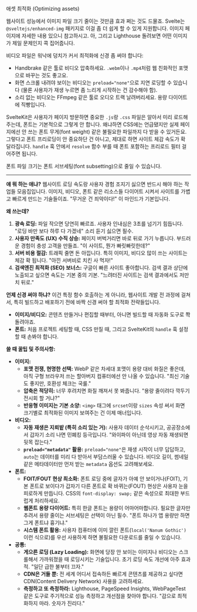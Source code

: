 애셋 최적화 (Optimizing assets)

웹사이트 성능에서 이미지 파일 크기 줄이는 것만큼 효과 쩌는 것도 드물죠. Svelte는 `@sveltejs/enhanced-img` 패키지로 이걸 좀 더 쉽게 할 수 있게 지원합니다. 이미지 페이지에 자세한 내용 있으니 참고하시고. 아, 그리고 Lighthouse 돌려보면 어떤 이미지가 제일 문제인지 콕 집어줍니다.

비디오 파일은 워낙에 덩치가 커서 최적화에 신경 좀 써야 합니다:
*   Handbrake 같은 툴로 비디오 압축하세요. `.webm`이나 `.mp4`처럼 웹 친화적인 포맷으로 바꾸는 것도 좋고요.
*   화면 스크롤 내려야 보이는 비디오는 `preload="none"`으로 지연 로딩할 수 있습니다 (물론 사용자가 재생 누르면 좀 느리게 시작하는 건 감수해야 함).
*   소리 없는 비디오는 FFmpeg 같은 툴로 오디오 트랙 날려버리세요. 용량 다이어트에 직빵입니다.

SvelteKit은 사용자가 페이지 방문하면 중요한 `.js`랑 `.css` 파일은 알아서 미리 로드해주는데, 폰트는 기본적으로 그렇게 안 합니다. 왜냐하면 CSS에는 언급됐지만 실제 페이지에선 안 쓰는 폰트 무게(font weight) 같은 불필요한 파일까지 다 받을 수 있거든요. 그렇다고 폰트 프리로딩이 안 중요하단 건 아니고, 제대로 하면 사이트 체감 속도가 확 달라집니다. `handle` 훅 안에서 `resolve` 함수 부를 때 폰트 포함하는 프리로드 필터 걸어주면 됩니다.

폰트 파일 크기는 폰트 서브세팅(font subsetting)으로 줄일 수 있습니다.

---

**얘 뭐 하는 애냐?**
웹사이트 로딩 속도랑 사용자 경험 조지기 싫으면 반드시 해야 하는 작업들 모음집입니다. 이미지, 비디오, 폰트 같은 리소스들 다이어트 시켜서 사이트를 가볍고 빠르게 만드는 기술들이죠. "무거운 건 죄악이다!" 이 마인드가 기본입니다.

**왜 쓰는데?**
1.  **광속 로딩:** 파일 작으면 당연히 빠르죠. 사용자 인내심은 3초를 넘기기 힘듭니다. "로딩 바만 보다 하루 다 가겠네" 소리 듣기 싫으면 필수.
2.  **사용자 만족도 (UX) 수직 상승:** 페이지 버벅거리면 바로 뒤로 가기 누릅니다. 부드러운 경험이 충성 고객을 만들죠. "이 사이트, 뭔가 빠릿빠릿한데?"
3.  **서버 비용 절감:** 트래픽 줄면 돈 아낍니다. 특히 이미지, 비디오 많이 쓰는 사이트는 체감 확 됩니다. "아낀 서버비로 치킨 사 먹자!"
4.  **검색엔진 최적화 (SEO) 보너스:** 구글이 빠른 사이트 좋아합니다. 검색 결과 상단에 노출되고 싶으면 속도는 기본 중의 기본. "느려터진 사이트는 검색 결과에서도 저만치 뒤로."

**언제 신경 써야 하냐?**
이건 특정 함수 호출하는 게 아니라, 웹사이트 개발 전 과정에 걸쳐서, 특히 빌드하고 배포하기 전에 바짝 신경 써야 할 최적화 전략들입니다.
*   **이미지/비디오:** 콘텐츠 만들거나 편집할 때부터, 아니면 빌드할 때 자동화 도구로 쫙 돌려야죠.
*   **폰트:** 처음 프로젝트 세팅할 때, CSS 만질 때, 그리고 SvelteKit의 `handle` 훅 설정할 때 손봐야 합니다.

**쓸 때 꿀팁 및 주의사항:**
*   **이미지:**
    *   **포맷 전쟁, 현명한 선택:** WebP 같은 차세대 포맷이 용량 대비 화질은 좋은데, 아직 구형 브라우저 쓰는 할아버지 컴퓨터에선 안 나올 수 있습니다. "최신 기술도 좋지만, 호환성 체크는 국룰."
    *   **압축은 적당히:** 너무 후려치면 화질 깨져서 못 봐줍니다. "용량 줄이려다 깍두기 전시회 할 거냐?"
    *   **반응형 이미지는 기본 소양:** `<img>` 태그에 `srcset`이랑 `sizes` 속성 써서 화면 크기별로 최적화된 이미지 보여주는 건 이제 매너입니다.
*   **비디오:**
    *   **자동 재생은 지뢰밭 (특히 소리 있는 거):** 사용자 데이터 순삭시키고, 공공장소에서 갑자기 소리 나면 민폐킹 등극입니다. "와이파이 아닌데 영상 자동 재생되면 뒷목 잡는다."
    *   **`preload="metadata"` 활용:** `preload="none"`은 재생 시작이 너무 답답하고, `auto`는 데이터를 미리 다 받아서 부담스러울 수 있습니다. 비디오 길이, 썸네일 같은 메타데이터만 먼저 받는 `metadata` 옵션도 고려해보세요.
*   **폰트:**
    *   **FOIT/FOUT 현상 최소화:** 폰트 로딩 중에 글자가 아예 안 보이거나(FOIT), 기본 폰트로 보이다가 갑자기 다른 폰트로 확 바뀌는(FOUT) 현상은 사용자 눈을 피로하게 만듭니다. CSS의 `font-display: swap;` 같은 속성으로 최대한 부드럽게 처리하세요.
    *   **웹폰트 용량 다이어트:** 특히 한글 폰트는 용량이 어마어마합니다. 필요한 글자만 추려서 용량 줄이는 서브세팅은 선택이 아닌 필수. "폰트 하나가 앱 용량만 하면 그게 폰트냐 흉기냐."
    *   **시스템 폰트 활용:** 사용자 컴퓨터에 이미 깔린 폰트(`local('Nanum Gothic')` 이런 식으로)를 우선 사용하게 하면 불필요한 다운로드를 줄일 수 있습니다.
*   **공통:**
    *   **게으른 로딩 (Lazy Loading):** 화면에 당장 안 보이는 이미지나 비디오는 스크롤해서 가까워졌을 때 로딩시키는 기술입니다. 초기 로딩 속도 개선에 아주 효과적. "일단 급한 불부터 끄자."
    *   **CDN은 거들 뿐:** 전 세계 어디서 접속하든 빠르게 콘텐츠를 제공하고 싶다면 CDN(Content Delivery Network) 사용을 고려하세요.
    *   **측정하고 또 측정하라:** Lighthouse, PageSpeed Insights, WebPageTest 같은 도구로 주기적으로 성능 측정하고 개선점을 찾아야 합니다. "감으로 최적화하지 마라. 숫자가 진리다."